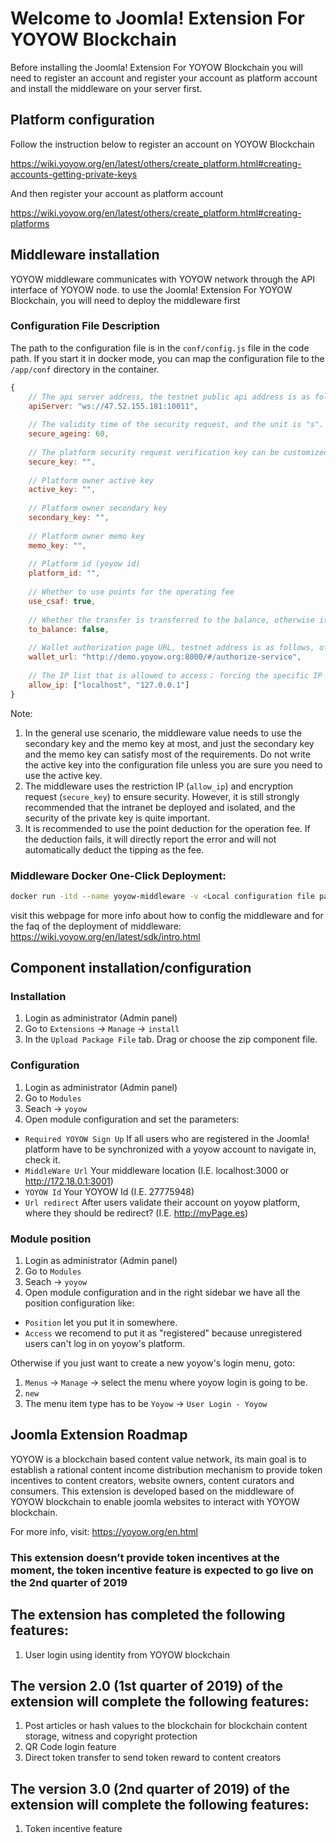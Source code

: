 # Welcome to Joomla! Extension For YOYOW Blockchain

Before installing the Joomla! Extension For YOYOW Blockchain you will need to register an account and register your account as platform account and install the middleware on your server first.

## Platform configuration
Follow the instruction below to register an account on YOYOW Blockchain

https://wiki.yoyow.org/en/latest/others/create_platform.html#creating-accounts-getting-private-keys

And then register your account as platform account

https://wiki.yoyow.org/en/latest/others/create_platform.html#creating-platforms

## Middleware installation
YOYOW middleware communicates with YOYOW network through the API interface of YOYOW node. to use the Joomla! Extension For YOYOW Blockchain, you will need to deploy the middleware first

### Configuration File Description

The path to the configuration file is in the `conf/config.js` file in the code path. If you start it in docker mode, you can map the configuration file to the `/app/conf` directory in the container.

```javascript
{
    // The api server address, the testnet public api address is as follows, for the official network deployment, please change the address
    apiServer: "ws://47.52.155.181:10011",
    
    // The validity time of the security request, and the unit is "s". If the requested content exceeds the validity period, it will return 1003 the request has expired.
    secure_ageing: 60,
    
    // The platform security request verification key can be customized. For details, see "Security Access".
    secure_key: "",
    
    // Platform owner active key 
    active_key: "",
    
    // Platform owner secondary key
    secondary_key: "", 
    
    // Platform owner memo key
    memo_key: "",
    
    // Platform id (yoyow id)
    platform_id: "",
    
    // Whether to use points for the operating fee
    use_csaf: true,
    
    // Whether the transfer is transferred to the balance, otherwise it is transferred to tipping
    to_balance: false,
    
    // Wallet authorization page URL, testnet address is as follows, official network address “https://wallet.yoyow.org/#/authorize-service”
    wallet_url: "http://demo.yoyow.org:8000/#/authorize-service",
    
    // The IP list that is allowed to access； forcing the specific IP address to be specified. "*" or "0.0.0.0" is not supported at this time.
    allow_ip: ["localhost", "127.0.0.1"]
}
```

Note:

1. In the general use scenario, the middleware value needs to use the secondary key and the memo key at most, and just the secondary key and the memo key can satisfy most of the requirements. Do not write the active key into the configuration file unless you are sure you need to use the active key.
2. The middleware uses the restriction IP (`allow_ip`) and encryption request (`secure_key`) to ensure security. However, it is still strongly recommended that the intranet be deployed and isolated, and the security of the private key is quite important.
3. It is recommended to use the point deduction for the operation fee. If the deduction fails, it will directly report the error and will not automatically deduct the tipping as the fee.

### Middleware Docker One-Click Deployment:
```bash
docker run -itd --name yoyow-middleware -v <Local configuration file path>:/app/conf -p 3001:3001 yoyoworg/yoyow-middleware
```

visit this webpage for more info about how to config the middleware and for the faq of the deployment of middleware: https://wiki.yoyow.org/en/latest/sdk/intro.html

## Component installation/configuration
### Installation
1. Login as administrator (Admin panel)
2. Go to `Extensions` &rightarrow; `Manage` &rightarrow; `install`
3. In the `Upload Package File` tab. Drag or choose the zip component file.


### Configuration
1. Login as administrator (Admin panel)
2. Go to `Modules`
3. Seach &rightarrow; `yoyow`
4. Open module configuration and set the parameters:
- `Required YOYOW Sign Up` If all users who are registered in the Joomla! platform have to be synchronized with a yoyow account to navigate in, check it.
- `MiddleWare Url` Your middleware location (I.E. localhost:3000 or http://172.18.0.1:3001)
- `YOYOW Id` Your YOYOW Id (I.E. 27775948)
- `Url redirect` After users validate their account on yoyow platform, where they should be redirect? (I.E. http://myPage.es)


### Module position
1. Login as administrator (Admin panel)
2. Go to `Modules`
3. Seach &rightarrow; `yoyow`
4. Open module configuration and in the right sidebar we have all the position configuration like:
- `Position` let you put it in somewhere.
- `Access` we recomend to put it as "registered" because unregistered users can't log in on yoyow's platform.

Otherwise if you just want to create a new yoyow's login menu, goto: 
1. `Menus` &rightarrow; `Manage` &rightarrow; select the menu where yoyow login is going to be.
2. `new`
3. The menu item type has to be `Yoyow` &rightarrow; `User Login - Yoyow`

## Joomla Extension Roadmap
YOYOW is a blockchain based content value network, its main goal is to establish a rational content income distribution mechanism to provide token incentives to content creators, website owners, content curators and consumers.
This extension is developed based on the middleware of YOYOW blockchain to enable joomla websites to interact with YOYOW blockchain.

For more info, visit: https://yoyow.org/en.html
### This extension doesn’t provide token incentives at the moment, the token incentive feature is expected to go live on the 2nd quarter of 2019

## The extension has completed the following features:
1.	User login using identity from YOYOW blockchain

## The version 2.0 (1st  quarter of 2019) of the extension will complete the following features:
1.	Post articles or hash values to the blockchain for blockchain content storage, witness and copyright protection
2.	QR Code login feature
3.	Direct token transfer to send token reward to content creators

## The version 3.0 (2nd quarter of 2019) of the extension will complete the following features:
1.	Token incentive feature
